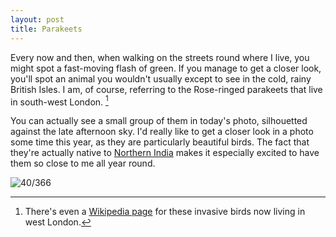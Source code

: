 ```yaml
---
layout: post
title: Parakeets
---
```

Every now and then, when walking on the streets round where I live, you might spot a fast-moving flash of green. If you manage to get a closer look, you'll spot an animal you wouldn't usually except to see in the cold, rainy British Isles. I am, of course, referring to the Rose-ringed parakeets that live in south-west London. [^1]

You can actually see a small group of them in today's photo, silhouetted against the late afternoon sky. I'd really like to get a closer look in a photo some time this year, as they are particularly beautiful birds. The fact that they're actually native to [Northern India](http://www.xeno-canto.org/species/Psittacula-krameri?query=ssp:%22borealis%22) makes it especially excited to have them so close to me all year round.
<!--break-->
![40/366](http://media.humanboring.net/photos/2016-02-09.jpeg)

[^1]:	There's even a [Wikipedia page](https://en.m.wikipedia.org/wiki/Rose-ringed_parakeet) for these invasive birds now living in west London.